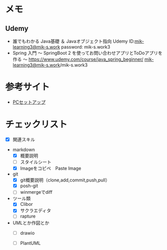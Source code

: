 # メモ
## Udemy
* 誰でもわかる Java基礎 ＆ Javaオブジェクト指向
Udemy ID:mik-learning3@mik-s.work
password: mik-s.work3
* Spring 入門 ～ SpringBoot 2 を使ってお問い合わせアプリとToDoアプリを作る ～
https://www.udemy.com/course/java_spring_beginner/
mik-learning3@mik-s.work/mik-s.work3

# 参考サイト
* [PCセットアップ](https://qiita.com/bonny_d/items/409d1c59fcc0c30f97ae)
# チェックリスト
* [x] 関連スキル
* markdown
  * [x] 概要説明
  * [ ] スタイルシート
  * [x] Imageをコピペ　Paste Image
* git
  * [x] git概要説明（clone,add,commit,push,pull）
  * [x] posh-git
  * [ ] winmergeでdiff
* ツール類
  * [x] Clibor
  * [x] サクラエディタ
  * [ ] rapture
* UMLとか作図とか
  * [ ] drawio
  * [ ] PlantUML
  